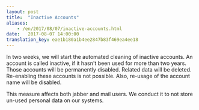 ```yaml
---
layout: post
title:  "Inactive Accounts"
aliases:
    - /en/2017/08/07/inactive-accounts.html
date:   2017-08-07 14:00:00
translation_key: eae1b180a1b4ee2847b83f469ea4ee18
---
```


In two weeks, we will start the automated cleaning of inactive accounts.
An account is called inactive, if it hasn't been used for more than two years.
Those accounts will be permanently disabled. Related data will be deleted. Re-enabling these accounts is not possible.
Also, re-usage of the account name will be disabled.

This measure affects both jabber and mail users.
We conduct it to not store un-used personal data on our systems.

